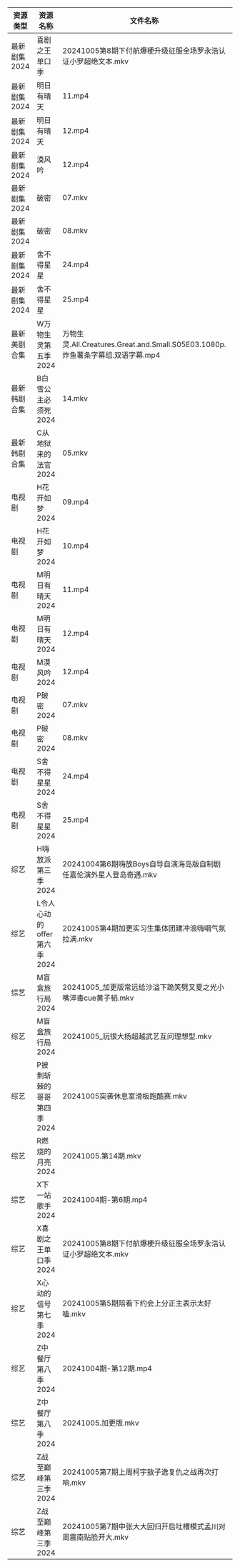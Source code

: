 | 资源类型     | 资源名称               | 文件名称                                                             | 分享链接                                 | 更新时间                |
| -------- | ------------------ | ---------------------------------------------------------------- | ------------------------------------ | ------------------- |
| 最新剧集2024 | 喜剧之王单口季            | 20241005第8期下付航爆梗升级征服全场罗永浩认证小罗超绝文本.mkv                            | https://www.alipan.com/s/WLAwGnbUQHC | 2024-10-05 14:10:50 |
| 最新剧集2024 | 明日有晴天              | 11.mp4                                                           | https://www.alipan.com/s/Rk9vbNgvapB | 2024-10-05 20:10:49 |
| 最新剧集2024 | 明日有晴天              | 12.mp4                                                           | https://www.alipan.com/s/Rk9vbNgvapB | 2024-10-05 20:10:48 |
| 最新剧集2024 | 漠风吟                | 12.mp4                                                           | https://www.alipan.com/s/6LwJwgGcEbg | 2024-10-05 20:10:53 |
| 最新剧集2024 | 破密                 | 07.mkv                                                           | https://www.alipan.com/s/co92WqhsYNe | 2024-10-05 08:10:39 |
| 最新剧集2024 | 破密                 | 08.mkv                                                           | https://www.alipan.com/s/co92WqhsYNe | 2024-10-05 08:10:39 |
| 最新剧集2024 | 舍不得星星              | 24.mp4                                                           | https://www.alipan.com/s/qN5TUtvbdpj | 2024-10-05 20:11:01 |
| 最新剧集2024 | 舍不得星星              | 25.mp4                                                           | https://www.alipan.com/s/qN5TUtvbdpj | 2024-10-05 20:11:00 |
| 最新美剧合集   | W万物生灵第五季2024       | 万物生灵.All.Creatures.Great.and.Small.S05E03.1080p.炸鱼薯条字幕组.双语字幕.mp4 | https://www.alipan.com/s/oJfoni4pBPH | 2024-10-05 20:07:02 |
| 最新韩剧合集   | B白雪公主必须死2024       | 14.mkv                                                           | https://www.alipan.com/s/TbZsLmcPGSo | 2024-10-05 00:05:20 |
| 最新韩剧合集   | C从地狱来的法官2024       | 05.mkv                                                           | https://www.alipan.com/s/edr92CPHnET | 2024-10-05 00:05:22 |
| 电视剧      | H花开如梦2024          | 09.mp4                                                           | https://www.alipan.com/s/mD1nnw28NML | 2024-10-05 20:05:51 |
| 电视剧      | H花开如梦2024          | 10.mp4                                                           | https://www.alipan.com/s/mD1nnw28NML | 2024-10-05 20:05:50 |
| 电视剧      | M明日有晴天2024         | 11.mp4                                                           | https://www.alipan.com/s/RXcgBNx4FiW | 2024-10-05 20:06:11 |
| 电视剧      | M明日有晴天2024         | 12.mp4                                                           | https://www.alipan.com/s/RXcgBNx4FiW | 2024-10-05 20:06:10 |
| 电视剧      | M漠风吟2024           | 12.mp4                                                           | https://www.alipan.com/s/8MApSGaqv51 | 2024-10-05 20:06:18 |
| 电视剧      | P破密2024            | 07.mkv                                                           | https://www.alipan.com/s/uUhL514p4K1 | 2024-10-05 08:06:16 |
| 电视剧      | P破密2024            | 08.mkv                                                           | https://www.alipan.com/s/uUhL514p4K1 | 2024-10-05 08:06:16 |
| 电视剧      | S舍不得星星2024         | 24.mp4                                                           | https://www.alipan.com/s/oQUvHrheP72 | 2024-10-05 20:06:50 |
| 电视剧      | S舍不得星星2024         | 25.mp4                                                           | https://www.alipan.com/s/oQUvHrheP72 | 2024-10-05 20:06:49 |
| 综艺       | H嗨放派第三季2024        | 20241004第6期嗨放Boys自导自演海岛版自制剧任嘉伦演外星人登岛奇遇.mkv                       | https://www.alipan.com/s/VRKJ132nbcQ | 2024-10-05 08:07:33 |
| 综艺       | L令人心动的offer第六季2024 | 20241005第4期加更实习生集体团建冲浪嗨唱气氛拉满.mkv                                 | https://www.alipan.com/s/wF4mBRf7vAS | 2024-10-05 14:07:51 |
| 综艺       | M盲盒旅行局2024         | 20241005_加更版常远给沙溢下跪笑劈叉夏之光小嘴淬毒cue黄子韬.mkv                          | https://www.alipan.com/s/sw7yafb4e5C | 2024-10-05 14:08:08 |
| 综艺       | M盲盒旅行局2024         | 20241005_玩很大杨超越武艺互问理想型.mkv                                       | https://www.alipan.com/s/sw7yafb4e5C | 2024-10-05 14:08:07 |
| 综艺       | P披荆斩棘的哥哥第四季2024    | 20241005突袭休息室滑板跑酷赛.mkv                                           | https://www.alipan.com/s/94NT9iGe94e | 2024-10-05 14:08:20 |
| 综艺       | R燃烧的月亮2024         | 20241005.第14期.mkv                                                | https://www.alipan.com/s/S4qcpFUguQa | 2024-10-05 14:08:28 |
| 综艺       | X下一站歌手2024         | 20241004期-第6期.mp4                                                | https://www.alipan.com/s/eBKzWFKqm82 | 2024-10-05 00:09:07 |
| 综艺       | X喜剧之王单口季2024       | 20241005第8期下付航爆梗升级征服全场罗永浩认证小罗超绝文本.mkv                            | https://www.alipan.com/s/6bB6eDj37Y6 | 2024-10-05 14:09:20 |
| 综艺       | X心动的信号第七季2024      | 20241005第5期陪看下约会上分正主表示太好嗑.mkv                                    | https://www.alipan.com/s/wQqfQxMS8Sx | 2024-10-05 14:09:25 |
| 综艺       | Z中餐厅第八季2024        | 20241004期-第12期.mp4                                               | https://www.alipan.com/s/2amsCP57Grh | 2024-10-05 00:07:03 |
| 综艺       | Z中餐厅第八季2024        | 20241005.加更版.mkv                                                 | https://www.alipan.com/s/2amsCP57Grh | 2024-10-05 14:07:10 |
| 综艺       | Z战至巅峰第三季2024       | 20241005第7期上周柯宇敖子逸复仇之战再次打响.mkv                                   | https://www.alipan.com/s/5yE689QzaiL | 2024-10-05 14:09:39 |
| 综艺       | Z战至巅峰第三季2024       | 20241005第7期中张大大回归开启吐槽模式孟川对周震南贴脸开大.mkv                            | https://www.alipan.com/s/5yE689QzaiL | 2024-10-05 14:09:38 |
